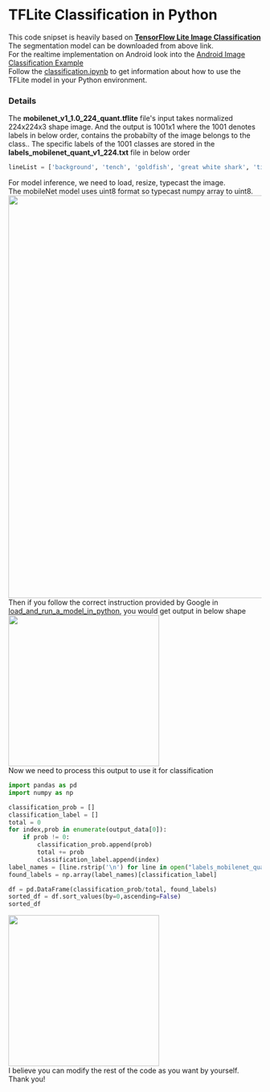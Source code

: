 # TFLite Classification in Python

This code snipset is heavily based on <b><a href="https://www.tensorflow.org/lite/examples/image_classification/overview">TensorFlow Lite Image Classification</a></b><br>
The segmentation model can be downloaded from above link.<br>
For the realtime implementation on Android look into the <a href="https://github.com/tensorflow/examples/tree/master/lite/examples/image_classification/android">Android Image Classification Example</a><br>
Follow the <a href="https://github.com/joonb14/TFLiteClassification/blob/main/classification.ipynb">classification.ipynb</a> to get information about how to use the TFLite model in your Python environment.<br>

### Details
The <b>mobilenet_v1_1.0_224_quant.tflite</b> file's input takes normalized 224x224x3 shape image. And the output is 1001x1 where the 1001 denotes labels in below order, contains the probabilty of the image belongs to the class.. The specific labels of the 1001 classes are stored in the <b>labels_mobilenet_quant_v1_224.txt</b> file in below  order<br>
```python
lineList = ['background', 'tench', 'goldfish', 'great white shark', 'tiger shark', 'hammerhead', 'electric ray', 'stingray', 'cock', 'hen', 'ostrich', 'brambling', 'goldfinch', 'house finch', 'junco', 'indigo bunting', ...]
```
For model inference, we need to load, resize, typecast the image.<br>
The mobileNet model uses uint8 format so typecast numpy array to uint8.<br>
<img src="https://user-images.githubusercontent.com/30307587/110282617-23097d80-8022-11eb-8ca3-4bf23b1a6b68.png" width=800px/><br>
Then if you follow the correct instruction provided by Google in <a href="https://www.tensorflow.org/lite/guide/inference#load_and_run_a_model_in_python">load_and_run_a_model_in_python</a>, you would get output in below shape<br>
<img src="https://user-images.githubusercontent.com/30307587/110282313-9eb6fa80-8021-11eb-9668-87ef47202c59.png" width=300px/><br>
Now we need to process this output to use it for classification<br>

```python
import pandas as pd
import numpy as np

classification_prob = []
classification_label = []
total = 0
for index,prob in enumerate(output_data[0]):
    if prob != 0:
        classification_prob.append(prob)
        total += prob
        classification_label.append(index)
label_names = [line.rstrip('\n') for line in open("labels_mobilenet_quant_v1_224.txt")]
found_labels = np.array(label_names)[classification_label]

df = pd.DataFrame(classification_prob/total, found_labels)
sorted_df = df.sort_values(by=0,ascending=False)
sorted_df
```
<img src="https://user-images.githubusercontent.com/30307587/110282542-010ffb00-8022-11eb-8746-7047a7386787.png" width=300px/><br>
I believe you can modify the rest of the code as you want by yourself.<br>
Thank you!<br>
